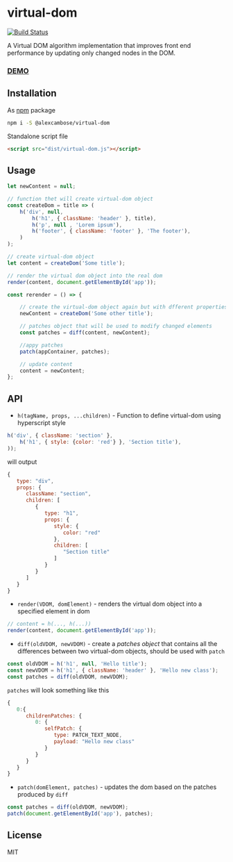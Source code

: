 # virtual-dom

[![Build Status](https://travis-ci.org/alexcambose/virtual-dom.svg?branch=master)](https://travis-ci.org/alexcambose/virtual-dom)

A Virtual DOM algorithm implementation that improves front end performance by updating only changed nodes in the DOM.

### [**DEMO**](https://alexcambose.github.io/virtual-dom/)

## Installation
As [npm](https://www.npmjs.com/package/@alexcambose/virtual-dom) package
```bash
npm i -S @alexcambose/virtual-dom
```
Standalone script file
```html
<script src="dist/virtual-dom.js"></script>
```

## Usage
```javascript
let newContent = null;

// function thet will create virtual-dom object
const createDom = title => (
    h('div', null,
        h('h1', { className: 'header' }, title),
        h('p', null , 'Lorem ipsum'),
        h('footer', { className: 'footer' }, 'The footer'),
    )
);

// create virtual-dom object
let content = createDom('Some title');

// render the virtual dom object into the real dom
render(content, document.getElementById('app'));

const rerender = () => {

    // create the virtual-dom object again but with dfferent properties
    newContent = createDom('Some other title');

    // patches object that will be used to modify changed elements
    const patches = diff(content, newContent);

    //appy patches
    patch(appContainer, patches);

    // update content
    content = newContent;
};
```


## API
* `h(tagName, props, ...children)` - Function to define virtual-dom using hyperscript style
```js
h('div', { className: 'section' },
    h('h1', { style: {color: 'red'} }, 'Section title'),
));
```
will output
```js
{
   type: "div",
   props: {
      className: "section",
      children: [
         {
            type: "h1",
            props: {
               style: {
                  color: "red"
               },
               children: [
                  "Section title"
               ]
            }
         }
      ]
   }
}
```

* `render(VDOM, domElement)` - renders the virtual dom object into a specified element in dom
```js
// content = h(..., h(...))
render(content, document.getElementById('app'));
```
* `diff(oldVDOM, newVDOM)` - create a *patches object* that contains all the differences between two virtual-dom objects, should be used with `patch`
```js
const oldVDOM = h('h1', null, 'Hello title');
const newVDOM = h('h1', { className: 'header' }, 'Hello new class');
const patches = diff(oldVDOM, newVDOM);
```
`patches` will look something like this
```js
{
   0:{
      childrenPatches: {
         0: {
            selfPatch: {
               type: PATCH_TEXT_NODE,
               payload: "Hello new class"
            }
         }
      }
   }
}
```

* `patch(domElement, patches)` - updates the dom based on the patches produced by `diff`
```js
const patches = diff(oldVDOM, newVDOM);
patch(document.getElementById('app'), patches);
```

## License
MIT
